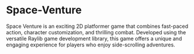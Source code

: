 # Space-Venture
Space Venture is an exciting 2D platformer game that combines fast-paced action, character customization, and thrilling combat. Developed using the versatile Raylib game development library, this game offers a unique and engaging experience for players who enjoy side-scrolling adventures. 
